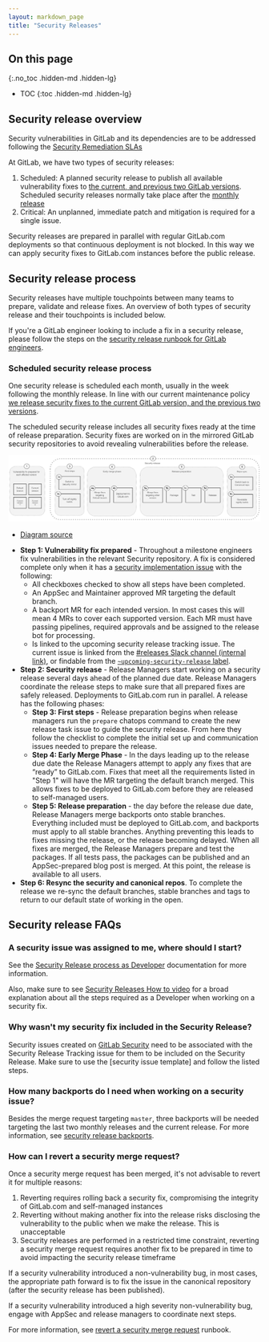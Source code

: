 ```yaml
---
layout: markdown_page
title: "Security Releases"
---
```


## On this page
{:.no_toc .hidden-md .hidden-lg}

- TOC
{:toc .hidden-md .hidden-lg}

## Security release overview

Security vulnerabilities in GitLab and its dependencies are to be addressed following the [Security Remediation SLAs](https://handbook.gitlab.com/handbook/security/threat-management/vulnerability-management/#remediation-slas)

At GitLab, we have two types of security releases:
1. Scheduled: A planned security release to publish all available vulnerability fixes to [the current, and previous two GitLab versions](https://docs.gitlab.com/ee/policy/maintenance.html). Scheduled security releases normally take place after the [monthly release](https://about.gitlab.com/releases/)
1. Critical: An unplanned, immediate patch and mitigation is required for a single issue. 

Security releases are prepared in parallel with regular GitLab.com deployments so that continuous deployment is not blocked. In this way we can apply security fixes to GitLab.com instances before the public release. 

## Security release process 

Security releases have multiple touchpoints between many teams to prepare, validate and release fixes. An overview of both types of security release and their touchpoints is included below.  

If you're a GitLab engineer looking to include a fix in a security release, please follow the steps on the [security release runbook for GitLab engineers](https://gitlab.com/gitlab-org/release/docs/-/blob/master/general/security/process.md#guides-by-role).

### Scheduled security release process

One security release is scheduled each month, usually in the week following the monthly release. In line with our current maintenance policy [we release security fixes to the current GitLab version, and the previous two versions](https://docs.gitlab.com/ee/policy/maintenance.html). 

The scheduled security release includes all security fixes ready at the time of release preparation. Security fixes are worked on in the mirrored GitLab security repositories to avoid revealing vulnerabilities before the release. 

![Scheduled security release overview](security-release-overview.png)
* [Diagram source](https://docs.google.com/presentation/d/1YRjA1dYCXNXp06VltDYlik1MdFyzUvaeXKk69mMPcA4/edit#slide=id.g1597ba158b2_0_0)

- **Step 1: Vulnerability fix prepared** - Throughout a milestone engineers fix vulnerabilities in the relevant Security repository.  A fix is considered complete only when it has a [security implementation issue] with the following:
    - All checkboxes checked to show all steps have been completed.
    - An AppSec and Maintainer approved MR targeting the default branch. 
    - A backport MR for each intended version. In most cases this will mean 4 MRs to cover each supported version. Each MR must have passing pipelines, required approvals and be assigned to the release bot for processing. 
    - Is linked to the upcoming security release tracking issue. The current issue is linked from the [#releases Slack channel (internal link)](https://gitlab.slack.com/archives/C0XM5UU6B), or findable from the [`~upcoming-security-release` label](https://gitlab.com/gitlab-org/gitlab/-/issues/?label_name%5B%5D=upcoming%20security%20release). 
- **Step 2: Security release** - Release Managers start working on a security release several days ahead of the planned due date. 
Release Managers coordinate the release steps to make sure that all prepared fixes are safely released. Deployments to GitLab.com run in parallel. A release has the following phases:
    - **Step 3: First steps** - Release preparation begins when release managers run the `prepare` chatops command to create the new release task issue to guide the security release. From here they follow the checklist to complete the initial set up and communication issues needed to prepare the release.
    - **Step 4: Early Merge Phase** - In the days leading up to the release due date the Release Managers attempt to apply any fixes that are “ready” to GitLab.com. Fixes that meet all the requirements listed in "Step 1" will have the MR targeting the default branch merged. This allows fixes to be deployed to GitLab.com before they are released to self-managed users. 
    - **Step 5: Release preparation** - the day before the release due date, Release Managers merge backports onto stable branches. Everything included must be deployed to GitLab.com, and backports must apply to all stable branches. Anything preventing this leads to fixes missing the release, or the release becoming delayed. When all fixes are merged, the Release Managers prepare and test the packages. If all tests pass, the packages can be published and an AppSec-prepared blog post is merged. At this point, the release is available to all users.
- **Step 6: Resync the security and canonical repos**. To complete the release we re-sync the default branches, stable branches and tags to return to our default state of working in the open. 

## Security release FAQs

### A security issue was assigned to me, where should I start?

See the [Security Release process as Developer] documentation for more information.

Also, make sure to see [Security Releases How to video] for a broad explanation about all the steps required as a Developer when working on a security fix.

### Why wasn't my security fix included in the Security Release?

Security issues created on [GitLab Security] need to be associated with the Security Release Tracking issue for them to be included on the Security
Release. Make sure to use the [security issue template] and follow the listed steps.

### How many backports do I need when working on a security issue?

Besides the merge request targeting `master`, three backports will be needed targeting the last two monthly releases and the current release. 
For more information, see [security release backports].

### How can I revert a security merge request?

Once a security merge request has been merged, it's not advisable to revert it for multiple reasons:

1. Reverting requires rolling back a security fix, compromising the integrity of GitLab.com and self-managed instances
1. Reverting without making another fix into the release risks disclosing the vulnerability to the public when we make the release.
   This is unacceptable
1. Security releases are performed in a restricted time constraint, reverting a security merge request requires another fix to be
   prepared in time to avoid impacting the security release timeframe 

If a security vulnerability introduced a non-vulnerability bug, in most cases, the appropriate path forward is to fix the issue in the canonical repository (after the security release has been published).

If a security vulnerability introduced a high severity non-vulnerability bug, engage with AppSec and release managers to coordinate next steps. 

For more information, see [revert a security merge request] runbook.

[security release backports]: https://gitlab.com/gitlab-org/release/docs/-/blob/master/general/security/developer.md#backports
[GitLab Security]: https://gitlab.com/gitlab-org/security/
[Security Releases How to video]: https://www.youtube.com/watch?v=ixtUDxM3nWA
[Security Release process as Developer]: https://gitlab.com/gitlab-org/release/docs/-/blob/master/general/security/developer.md
[security implementation issue]: https://gitlab.com/gitlab-org/release/docs/-/blob/master/general/security/process.md#terminology
[revert a security merge request]: https://gitlab.com/gitlab-org/release/docs/-/blob/master/general/security/runbooks/revert-security-merge-request.md
